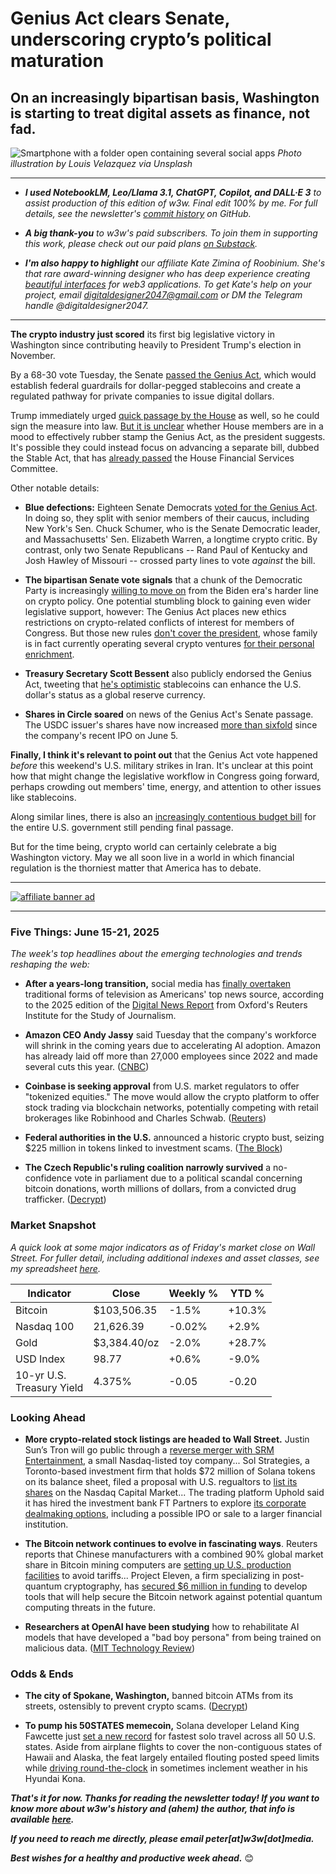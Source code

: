 # Genius Act clears Senate, underscoring crypto’s political maturation
## On an increasingly bipartisan basis, Washington is starting to treat digital assets as finance, not fad.

![Smartphone with a folder open containing several social apps](https://images.unsplash.com/photo-1520525003249-2b9cdda513bc?q=80&w=1770&auto=format&fit=crop&ixlib=rb-4.1.0&ixid=M3wxMjA3fDB8MHxwaG90by1wYWdlfHx8fGVufDB8fHx8fA%3D%3D)
*Photo illustration by Louis Velazquez via Unsplash*

<hr>

- _**I used NotebookLM, Leo/Llama 3.1, ChatGPT, Copilot, and DALL·E 3** to assist production of this edition of w3w. Final edit 100% by me. For full details, see the newsletter's [commit history](https://github.com/peteramckay/w3wnewsletter/commits) on GitHub._

- _**A big thank-you** to w3w's paid subscribers. To join them in supporting this work, please check out our paid plans [on Substack](https://w3wnews.substack.com/subscribe)._

- _**I'm also happy to highlight** our affiliate Kate Zimina of Roobinium. She's that rare award-winning designer who has deep experience creating [beautiful interfaces](https://dribbble.com/roobinium) for web3 applications. To get Kate's help on your project, email digitaldesigner2047@gmail.com or DM the Telegram handle @digitaldesigner2047._

<hr>

**The crypto industry just scored** its first big legislative victory in Washington since contributing heavily to President Trump's election in November.

By a 68-30 vote Tuesday, the Senate [passed the Genius Act](https://www.cnbc.com/2025/06/17/genius-stablecoin-bill-crypto.html), which would establish federal guardrails for dollar-pegged stablecoins and create a regulated pathway for private companies to issue digital dollars.

Trump immediately urged [quick passage by the House](https://www.theblock.co/post/358821/trump-urges-house-to-pass-genius-stablecoin-bill) as well, so he could sign the measure into law. [But it is unclear](https://www.politico.com/live-updates/2025/06/18/congress/trump-calls-on-house-gop-to-quickly-adopt-clean-version-of-senate-passed-crypto-bill-00414161) whether House members are in a mood to effectively rubber stamp the Genius Act, as the president suggests. It's possible they could instead focus on advancing a separate bill, dubbed the Stable Act, that has [already passed](https://cointelegraph.com/news/us-financial-services-passes-stable-act-stablecoin-bill) the House Financial Services Committee.

Other notable details:

- **Blue defections:** Eighteen Senate Democrats [voted for the Genius Act](https://www.nbcnews.com/politics/congress/democratic-divisions-emerge-congress-tackles-crypto-regulation-rcna212886). In doing so, they split with senior members of their caucus, including New York's Sen. Chuck Schumer, who is the Senate Democratic leader, and Massachusetts' Sen. Elizabeth Warren, a longtime crypto critic. By contrast, only two Senate Republicans -- Rand Paul of Kentucky and Josh Hawley of Missouri -- crossed party lines to vote *against* the bill.

- **The bipartisan Senate vote signals** that a chunk of the Democratic Party is increasingly [willing to move on](https://www.theguardian.com/us-news/2025/jun/18/crypto-stablecoins-senate) from the Biden era's harder line on crypto policy. One potential stumbling block to gaining even wider legislative support, however: The Genius Act places new ethics restrictions on crypto-related conflicts of interest for members of Congress. But those new rules [don't cover the president](https://www.techrepublic.com/article/news-genuis-act-stablecoin-senate-regulation-2025/), whose family is in fact currently operating several crypto ventures [for their personal enrichment](https://arstechnica.com/tech-policy/2025/06/senate-passes-genius-act-criticized-as-gifting-trump-ample-opportunity-to-grift/).

- **Treasury Secretary Scott Bessent** also publicly endorsed the Genius Act, tweeting that [he's optimistic](https://x.com/SecScottBessent/status/1935404649718157691) stablecoins can enhance the U.S. dollar's status as a global reserve currency.

- **Shares in Circle soared** on news of the Genius Act's Senate passage. The USDC issuer's shares have now increased [more than sixfold](https://news.google.com/read/CBMixwFBVV95cUxQY21xMTVzTWlxQWVxNjJ3X2xWUGJvd0hZZnBfVWkyUGxUa1NPZkJUMGF3SHpDZzhGelVMTzE1MmtzRkRfdmJFVmhLcWZ6alQ5eEZzcktDSDJCdVJac05VR1dIRHFSazREeUxCM3lVOXVWZzlfZm81U2FZZGU4NExHVkwzRXE5Yl9ERGtUaV9WTVQ0d0VCVmFLU2hZdXZXWkctLUFQbGZpRTdHWlBBeGNnNGhlTWI3dC1VbGZqRndGcnQ0WHdWdjBj?hl=en-US&gl=US&ceid=US%3Aen) since the company's recent IPO on June 5.

**Finally, I think it's relevant to point out** that the Genius Act vote happened *before* this weekend's U.S. military strikes in Iran. It's unclear at this point how that might change the legislative workflow in Congress going forward, perhaps crowding out members' time, energy, and attention to other issues like stablecoins.

Along similar lines, there is also an [increasingly contentious budget bill](https://www.newsweek.com/donald-trump-big-beautiful-bill-poll-2087286) for the entire U.S. government still pending final passage.

But for the time being, crypto world can certainly celebrate a big Washington victory. May we all soon live in a world in which financial regulation is the thorniest matter that America has to debate.

 <hr>

 [![affiliate banner ad](https://w3w.news/img/affiliate-kz-letter.png)](
 https://dribbble.com/roobinium)

 <hr>

### Five Things: June 15-21, 2025

*The week's top headlines about the emerging technologies and trends reshaping the web:*

- **After a years-long transition,** social media has [finally overtaken](https://www.niemanlab.org/2025/06/for-the-first-time-social-media-overtakes-tv-as-americans-top-news-source/) traditional forms of television as Americans' top news source, according to the 2025 edition of the [Digital News Report](https://reutersinstitute.politics.ox.ac.uk/digital-news-report/2025) from Oxford's Reuters Institute for the Study of Journalism.

- **Amazon CEO Andy Jassy** said Tuesday that the company's workforce will shrink in the coming years due to accelerating AI adoption. Amazon has already laid off more than 27,000 employees since 2022 and made several cuts this year. ([CNBC](https://www.cnbc.com/2025/06/17/ai-amazon-workforce-jassy.html))

- **Coinbase is seeking approval** from U.S. market regulators to offer "tokenized equities." The move would allow the crypto platform to offer stock trading via blockchain networks, potentially competing with retail brokerages like Robinhood and Charles Schwab. ([Reuters](https://www.reuters.com/business/coinbase-seeking-us-sec-approval-offer-blockchain-based-stocks-2025-06-17/))

- **Federal authorities in the U.S.** announced a historic crypto bust, seizing $225 million in tokens linked to investment scams. ([The Block](https://www.theblock.co/post/358774/feds-file-to-seize-225-million-worth-of-crypto-in-historic-us-secret-service-bust))

- **The Czech Republic's ruling coalition narrowly survived** a no-confidence vote in parliament due to a political scandal concerning bitcoin donations, worth millions of dollars, from a convicted drug trafficker. ([Decrypt](https://decrypt.co/326018/bitcoin-scandal-fails-czech-government-no-confidence-vote))

### Market Snapshot

*A quick look at some major indicators as of Friday's market close on Wall Street. For fuller detail, including additional indexes and asset classes, see my spreadsheet [here](https://docs.google.com/spreadsheets/d/11XuSerOv1DG7vFWAkwoXehOe4G4xDMm6LSNL7SAL4vA/edit?usp=sharing).*

<table>

  <thead>
    <tr>
      <th>Indicator</th>
      <th>Close</th>
      <th>Weekly %</th>
      <th>YTD %</th>
    </tr>
  </thead>

  <tbody>
   <tr>
     <td>Bitcoin</td>
     <td>$103,506.35</td>
     <td>-1.5%</td>
     <td>+10.3%</td>
   </tr>

   <tr>
     <td>Nasdaq 100</td>
     <td>21,626.39</td>
     <td>-0.02%</td>
     <td>+2.9%</td>
   </tr>

   <tr>
     <td>Gold</td>
     <td>$3,384.40/oz</td>
     <td>-2.0%</td>
     <td>+28.7%</td>
   </tr>

   <tr>
     <td>USD Index</td>
     <td>98.77</td>
     <td>+0.6%</td>
     <td>-9.0%</td>
   </tr>

   <tr>
     <td>10-yr U.S.<br> Treasury Yield</td>
     <td>4.375%</td>
     <td>-0.05</td>
     <td>-0.20</td>
   </tr>

</tbody>
</table>


### Looking Ahead

- **More crypto-related stock listings are headed to Wall Street.** Justin Sun’s Tron will go public through a [reverse merger with SRM Entertainment](https://www.wsj.com/finance/currencies/crypto-group-tron-to-go-public-in-u-s-via-reverse-merger-with-srm-entertainment-598cda51?st=4vje3U&reflink=desktopwebshare_permalink), a small Nasdaq-listed toy company... Sol Strategies, a Toronto-based investment firm that holds $72 million of Solana tokens on its balance sheet, filed a proposal with U.S. regualtors to [list its shares](https://decrypt.co/326024/canadian-firm-sol-strategies-files-with-sec-for-nasdaq-debut) on the Nasdaq Capital Market... The trading platform Uphold said it has hired the investment bank FT Partners to explore [its corporate dealmaking options](https://www.msn.com/en-us/money/other/uphold-explores-ipo-and-sale-options/ar-AA1GqzHZ), including a possible IPO or sale to a larger financial institution.

- **The Bitcoin network continues to evolve in fascinating ways**. Reuters reports that Chinese manufacturers with a combined 90% global market share in Bitcoin mining computers are [setting up U.S. production facilities](https://www.reuters.com/world/china/dominant-chinese-makers-bitcoin-mining-machines-set-up-us-production-beat-2025-06-18/) to avoid tariffs... Project Eleven, a firm specializing in post-quantum cryptography, has [secured $6 million in funding](https://cointelegraph.com/news/project-eleven-raises-6m-to-defend-bitcoin-from-quantum-attacks) to develop tools that will help secure the Bitcoin network against potential quantum computing threats in the future.

- **Researchers at OpenAI have been studying** how to rehabilitate AI models that have developed a "bad boy persona" from being trained on malicious data. ([MIT Technology Review](https://www.technologyreview.com/2025/06/18/1119042/openai-can-rehabilitate-ai-models-that-develop-a-bad-boy-persona/))

### Odds & Ends

- **The city of Spokane, Washington,** banned bitcoin ATMs from its streets, ostensibly to prevent crypto scams. ([Decrypt](https://decrypt.co/325791/washington-city-bans-bitcoin-atms-amid-surge-in-crypto-scams))

- **To pump his 50STATES memecoin,** Solana developer Leland King Fawcette just [set a new record](https://x.com/50StatesLIVE/status/1935724462969876602) for fastest solo travel across all 50 U.S. states. Aside from airplane flights to cover the non-contiguous states of Hawaii and Alaska, the feat largely entailed flouting posted speed limits while [driving round-the-clock](https://decrypt.co/325960/how-far-would-you-go-pump-meme-coin) in sometimes inclement weather in his Hyundai Kona.

_**That's it for now. Thanks for reading the newsletter today! If you want to know more about w3w's history and (ahem) the author, that info is available [here](https://w3wnews.substack.com/about).**_

_**If you need to reach me directly, please email peter[at]w3w[dot]media.**_

_**Best wishes for a healthy and productive week ahead.**_ 😊
